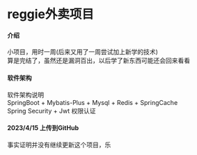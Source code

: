 # reggie外卖项目

#### 介绍
小项目，用时一周(后来又用了一周尝试加上新学的技术)  
算是完结了，虽然还是漏洞百出，以后学了新东西可能还会回来看看

#### 软件架构
软件架构说明  
SpringBoot + Mybatis-Plus + Mysql + Redis + SpringCache  
Spring Security + Jwt 权限认证

#### 2023/4/15 上传到GitHub
事实证明并没有继续更新这个项目，乐


